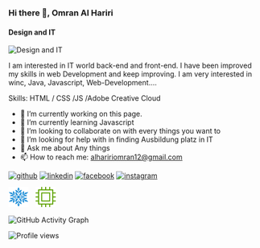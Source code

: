 ### Hi there 👋, Omran Al Hariri
#### Design and IT
![Design and IT](https://lh3.googleusercontent.com/dhwoiqk2Lr7-8z0Env7plfqASoWTFs6y_Nc2SYhcfW22WkIPtj_5xwaf9z5EZXe3Whoj=s170)

I am interested in IT world back-end and front-end. I have been improved my skills in web Development and keep improving. I am very interested in winc, Java, Javascript, Web-Development....

Skills: HTML / CSS /JS /Adobe Creative Cloud

- 🔭 I’m currently working on this page. 
- 🌱 I’m currently learning Javascript 
- 👯 I’m looking to collaborate on with every things you want to 
- 🤔 I’m looking for help with in finding Ausbildung platz in IT  
- 💬 Ask me about Any things 
- 📫 How to reach me: alhaririomran12@gmail.com 


[<img src='https://cdn.jsdelivr.net/npm/simple-icons@3.0.1/icons/github.svg' alt='github' height='40'>](https://github.com/@Omran67)  [<img src='https://cdn.jsdelivr.net/npm/simple-icons@3.0.1/icons/linkedin.svg' alt='linkedin' height='40'>](https://www.linkedin.com/in/https://www.linkedin.com/in/omranalhariri//)  [<img src='https://cdn.jsdelivr.net/npm/simple-icons@3.0.1/icons/facebook.svg' alt='facebook' height='40'>](https://www.facebook.com/https://www.facebook.com/omran.asmar.3998)  [<img src='https://cdn.jsdelivr.net/npm/simple-icons@3.0.1/icons/instagram.svg' alt='instagram' height='40'>](https://www.instagram.com/https://www.instagram.com/omran_0o7//)  

<a href='https://archiveprogram.github.com/'><img src='https://raw.githubusercontent.com/acervenky/animated-github-badges/master/assets/acbadge.gif' width='40' height='40'></a> <a href='https://docs.github.com/en/developers'><img src='https://raw.githubusercontent.com/acervenky/animated-github-badges/master/assets/devbadge.gif' width='40' height='40'></a> 

![GitHub Activity Graph](https://activity-graph.herokuapp.com/graph?username=@Omran67)  

![Profile views](https://gpvc.arturio.dev/@Omran67)  
